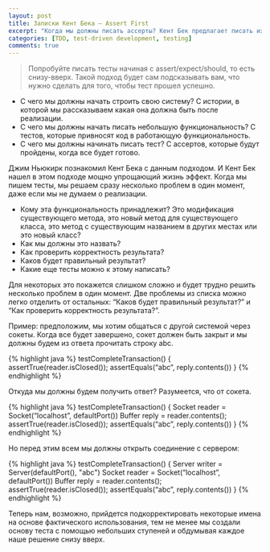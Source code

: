 ```yaml
---
layout: post
title: Записки Кент Бека — Assert First
excerpt: "Когда мы должны писать ассерты? Кент Бек предлагает писать их первыми."
categories: [TDD, test-driven development, testing]
comments: true
---
```


 > Попробуйте писать тесты начиная с assert/expect/should, то есть снизу-вверх. Такой подход будет сам подсказывать вам, что нужно сделать для того, чтобы тест прошел успешно.

- С чего мы должны начать строить свою систему? С истории, в которой мы рассказываем какая она должна быть после реализации.
- С чего мы должны начать писать небольшую функциональность? С тестов, которые привносят код в работающую функциональность.
- С чего мы должны начинать писать тест? С ассертов, которые будут пройдены, когда все будет готово.

Джим Ньюкирк познакомил Кент Бека с данным подходом. И Кент Бек нашел в этом подходе мощно упрощающий жизнь эффект. Когда мы пишем тесты, мы решаем сразу несколько проблем в один момент, даже если мы не думаем о реализации.

- Кому эта функциональность принадлежит? Это модификация существующего метода, это новый метод для существующего класса, это метод с существующим названием в других местах или это новый класс?
- Как мы должны это назвать?
- Как проверить корректность результата?
- Каков будет правильный результат?
- Какие еще тесты можно к этому написать?

Для некоторых это покажется слишком сложно и будет трудно решить несколько проблем в один момент. Две проблемы из списка можно легко отделить от остальных: “Каков будет правильный результат?” и “Как проверить корректность результата?”.

Пример: предположим, мы хотим общаться с другой системой через сокеты. Когда все будет завершено, сокет должен быть закрыт и мы должны будем из ответа прочитать строку abc.

{% highlight java %}
testCompleteTransaction() {
  assertTrue(reader.isClosed());
  assertEquals(“abc”, reply.contents())
}
{% endhighlight %}

Откуда мы должны будем получить ответ? Разумеется, что от сокета.

{% highlight java %}
testCompleteTransaction() {
  Socket reader = Socket(“localhost”, defaultPort())
  Buffer reply = reader.contents();
  assertTrue(reader.isClosed());
  assertEquals(“abc”, reply.contents())
}
{% endhighlight %}

Но перед этим всем мы должны открыть соединение с сервером:

{% highlight java %}
testCompleteTransaction() {
  Server writer = Server(defaultPort(), "abc")
  Socket reader = Socket(“localhost”, defaultPort())
  Buffer reply = reader.contents();
  assertTrue(reader.isClosed());
  assertEquals(“abc”, reply.contents())
}
{% endhighlight %}

Теперь нам, возможно, прийдется подкорректировать некоторые имена на основе фактического использования, тем не менее мы создали основу теста с помощью небольших ступеней и обдумывая каждое наше решение снизу вверх.
